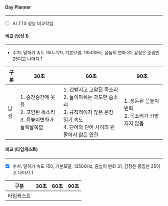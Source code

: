 
#### Day Planner
---
- [ ] AI TTS 성능 비교작업


#### 비교 (남성 1)
---
- 수치: 말하기 속도 150~170, 기본모델, 13500Hz, 음높이 변화 31, 감정은 중립만 25이고 나머지 1

| 구분  | 30초                                          | 60초                                                                                     | 90초                              |
| --- | -------------------------------------------- | --------------------------------------------------------------------------------------- | -------------------------------- |
| 남성  | 1. 중간중간에 웃음<br>2. 고양된 목소리<br>3. 음높이변화가 들쭉날쭉함 | 1. 건방지고 고양된 목소리<br>2. 들이마쉬는 과도한 숨소리<br>3. 규칙적이지 않은 문장 읽기 속도<br>4. 단어와 단어 사이의 원활하지 않은 연결 | 1. 정돈된 음높이 변화<br>2. 목소리가 건방지지 않음 |


#### 비교 (타입캐스트)
---
- [x] 수치: 말하기 속도 150, 기본모델, 13500Hz, 음높이 변화 31, 감정은 중립만 25이고 나머지 1

| 구분    | 30초 | 60초 | 90초 |
| ----- | --- | --- | --- |
| 타입캐스트 |     |     |     |
